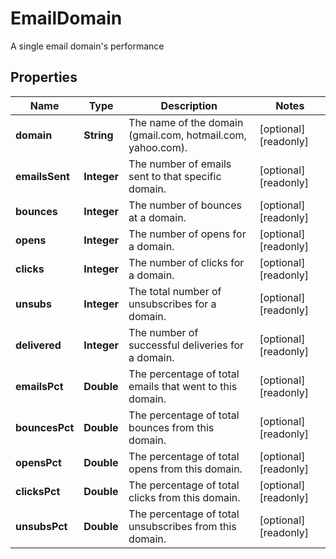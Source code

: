 

# EmailDomain

A single email domain's performance

## Properties

| Name | Type | Description | Notes |
|------------ | ------------- | ------------- | -------------|
|**domain** | **String** | The name of the domain (gmail.com, hotmail.com, yahoo.com). |  [optional] [readonly] |
|**emailsSent** | **Integer** | The number of emails sent to that specific domain. |  [optional] [readonly] |
|**bounces** | **Integer** | The number of bounces at a domain. |  [optional] [readonly] |
|**opens** | **Integer** | The number of opens for a domain. |  [optional] [readonly] |
|**clicks** | **Integer** | The number of clicks for a domain. |  [optional] [readonly] |
|**unsubs** | **Integer** | The total number of unsubscribes for a domain. |  [optional] [readonly] |
|**delivered** | **Integer** | The number of successful deliveries for a domain. |  [optional] [readonly] |
|**emailsPct** | **Double** | The percentage of total emails that went to this domain. |  [optional] [readonly] |
|**bouncesPct** | **Double** | The percentage of total bounces from this domain. |  [optional] [readonly] |
|**opensPct** | **Double** | The percentage of total opens from this domain. |  [optional] [readonly] |
|**clicksPct** | **Double** | The percentage of total clicks from this domain. |  [optional] [readonly] |
|**unsubsPct** | **Double** | The percentage of total unsubscribes from this domain. |  [optional] [readonly] |



